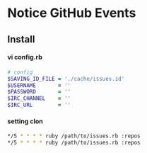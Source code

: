 
# Notice GitHub Events


## Install

#### vi config.rb

```ruby
# config
$SAVING_ID_FILE = './cache/issues.id'
$USERNAME       = ''
$PASSWORD       = ''
$IRC_CHANNEL    = ''
$IRC_URL        = ''
```

#### setting clon

```bash
*/5 * * * * ruby /path/to/issues.rb :repos
*/5 * * * * ruby /path/to/issues.rb :repos
```




